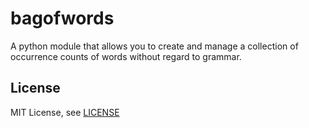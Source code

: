 # bagofwords

A python module that allows you to create and manage a collection of occurrence counts of words without regard to grammar.

## License

MIT License, see [LICENSE](https://github.com/dmiro/bagofwords/blob/master/LICENSE)
